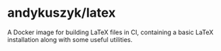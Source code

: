 # andykuszyk/latex
A Docker image for building LaTeX files in CI, containing a basic LaTeX installation along with some useful utilities.
